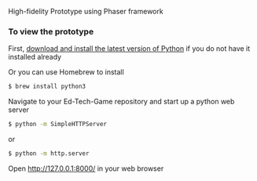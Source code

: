 High-fidelity Prototype using Phaser framework

### To view the prototype

First, [download and install the latest version of Python](https://www.python.org/downloads/) if you do not have it installed already

Or you can use Homebrew to install
```sh
$ brew install python3
```
Navigate to your Ed-Tech-Game repository and start up a python web server
```sh
$ python -m SimpleHTTPServer
```
or
```sh
$ python -m http.server
```
Open http://127.0.0.1:8000/ in your web browser
